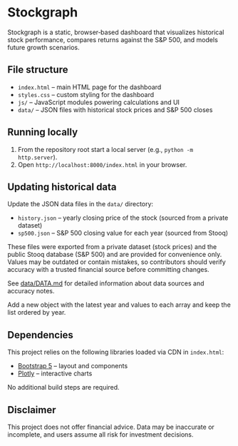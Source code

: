 # Stockgraph

Stockgraph is a static, browser‑based dashboard that visualizes historical stock performance, compares returns against the S&P 500, and models future growth scenarios.

## File structure
- `index.html` – main HTML page for the dashboard
- `styles.css` – custom styling for the dashboard
- `js/` – JavaScript modules powering calculations and UI
- `data/` – JSON files with historical stock prices and S&P 500 closes

## Running locally
1. From the repository root start a local server (e.g., `python -m http.server`).
2. Open `http://localhost:8000/index.html` in your browser.

## Updating historical data
Update the JSON data files in the `data/` directory:
- `history.json` – yearly closing price of the stock (sourced from a private dataset)
- `sp500.json` – S&P 500 closing value for each year (sourced from Stooq)

These files were exported from a private dataset (stock prices) and the public Stooq database (S&P 500) and are provided for convenience only. Values may be outdated or contain mistakes, so contributors should verify accuracy with a trusted financial source before committing changes.

See [data/DATA.md](data/DATA.md) for detailed information about data sources and accuracy notes.

Add a new object with the latest year and values to each array and keep the list ordered by year.

## Dependencies
This project relies on the following libraries loaded via CDN in `index.html`:
- [Bootstrap 5](https://getbootstrap.com/) – layout and components
- [Plotly](https://plotly.com/javascript/) – interactive charts

No additional build steps are required.

## Disclaimer
This project does not offer financial advice. Data may be inaccurate or incomplete, and users assume all risk for investment decisions.

